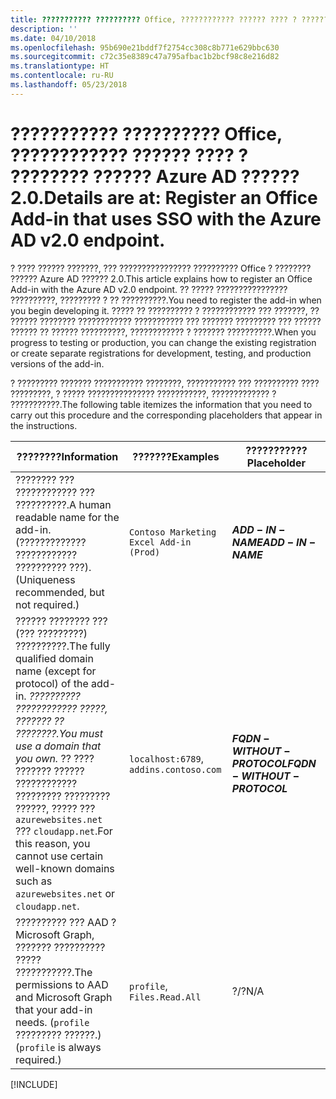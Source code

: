 ```yaml
---
title: ??????????? ?????????? Office, ???????????? ?????? ???? ? ???????? ?????? Azure AD ?????? 2.0.
description: ''
ms.date: 04/10/2018
ms.openlocfilehash: 95b690e21bddf7f2754cc308c8b771e629bbc630
ms.sourcegitcommit: c72c35e8389c47a795afbac1b2bcf98c8e216d82
ms.translationtype: HT
ms.contentlocale: ru-RU
ms.lasthandoff: 05/23/2018
---
```

# <a name="register-an-office-add-in-that-uses-sso-with-the-azure-ad-v20-endpoint"></a><span data-ttu-id="5c576-102">??????????? ?????????? Office, ???????????? ?????? ???? ? ???????? ?????? Azure AD ?????? 2.0.</span><span class="sxs-lookup"><span data-stu-id="5c576-102">Details are at: Register an Office Add-in that uses SSO with the Azure AD v2.0 endpoint.</span></span>

<span data-ttu-id="5c576-103">? ???? ?????? ???????, ??? ???????????????? ?????????? Office ? ???????? ?????? Azure AD ?????? 2.0.</span><span class="sxs-lookup"><span data-stu-id="5c576-103">This article explains how to register an Office Add-in with the Azure AD v2.0 endpoint.</span></span> <span data-ttu-id="5c576-104">?? ????? ???????????????? ??????????, ????????? ? ?? ??????????.</span><span class="sxs-lookup"><span data-stu-id="5c576-104">You need to register the add-in when you begin developing it.</span></span> <span data-ttu-id="5c576-105">????? ?? ?????????? ? ???????????? ??? ???????, ?? ?????? ???????? ???????????? ??????????? ??? ??????? ????????? ??? ?????? ?????? ?? ?????? ??????????, ???????????? ? ??????? ??????????.</span><span class="sxs-lookup"><span data-stu-id="5c576-105">When you progress to testing or production, you can change the existing registration or create separate registrations for development, testing, and production versions of the add-in.</span></span> 

<span data-ttu-id="5c576-106">? ????????? ??????? ??????????? ????????, ??????????? ??? ?????????? ???? ?????????, ? ????? ??????????????? ???????????, ????????????? ? ???????????.</span><span class="sxs-lookup"><span data-stu-id="5c576-106">The following table itemizes the information that you need to carry out this procedure and the corresponding placeholders that appear in the instructions.</span></span> 

|<span data-ttu-id="5c576-107">????????</span><span class="sxs-lookup"><span data-stu-id="5c576-107">Information</span></span>  |<span data-ttu-id="5c576-108">???????</span><span class="sxs-lookup"><span data-stu-id="5c576-108">Examples</span></span>  |<span data-ttu-id="5c576-109">???????????</span><span class="sxs-lookup"><span data-stu-id="5c576-109">Placeholder</span></span>  |
|---------|---------|---------|
|<span data-ttu-id="5c576-110">???????? ??? ???????????? ??? ??????????.</span><span class="sxs-lookup"><span data-stu-id="5c576-110">A human readable name for the add-in.</span></span> <span data-ttu-id="5c576-111">(????????????? ???????????? ?????????? ???).</span><span class="sxs-lookup"><span data-stu-id="5c576-111">(Uniqueness recommended, but not required.)</span></span>    |`Contoso Marketing Excel Add-in (Prod)`        |<span data-ttu-id="5c576-112">**$ADD-IN-NAME$**</span><span class="sxs-lookup"><span data-stu-id="5c576-112">**$ADD-IN-NAME$**</span></span>         |
|<span data-ttu-id="5c576-113">?????? ???????? ??? (??? ?????????) ??????????.</span><span class="sxs-lookup"><span data-stu-id="5c576-113">The fully qualified domain name (except for protocol) of the add-in.</span></span> <span data-ttu-id="5c576-114">*?????????? ???????????? ?????, ??????? ?? ????????.*</span><span class="sxs-lookup"><span data-stu-id="5c576-114">*You must use a domain that you own.*</span></span> <span data-ttu-id="5c576-115">?? ???? ??????? ?????? ???????????? ????????? ????????? ??????, ????? ??? `azurewebsites.net` ??? `cloudapp.net`.</span><span class="sxs-lookup"><span data-stu-id="5c576-115">For this reason, you cannot use certain well-known domains such as `azurewebsites.net` or `cloudapp.net`.</span></span>   |<span data-ttu-id="5c576-116">`localhost:6789`, `addins.contoso.com`</span><span class="sxs-lookup"><span data-stu-id="5c576-116"></span></span>         |<span data-ttu-id="5c576-117">**$FQDN-WITHOUT-PROTOCOL$**</span><span class="sxs-lookup"><span data-stu-id="5c576-117">**$FQDN-WITHOUT-PROTOCOL$**</span></span>         |
|<span data-ttu-id="5c576-118">?????????? ??? AAD ? Microsoft Graph, ??????? ?????????? ????? ???????????.</span><span class="sxs-lookup"><span data-stu-id="5c576-118">The permissions to AAD and Microsoft Graph that your add-in needs.</span></span> <span data-ttu-id="5c576-119">(`profile` ????????? ??????.)</span><span class="sxs-lookup"><span data-stu-id="5c576-119">(`profile` is always required.)</span></span>    |<span data-ttu-id="5c576-120">`profile`, `Files.Read.All`</span><span class="sxs-lookup"><span data-stu-id="5c576-120"></span></span>         |<span data-ttu-id="5c576-121">?/?</span><span class="sxs-lookup"><span data-stu-id="5c576-121">N/A</span></span>         |

[!INCLUDE[](../includes/register-sso-add-in-aad-v2-include.md)]